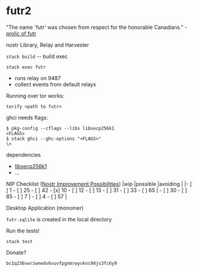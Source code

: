 # futr2

"The name 'futr' was chosen from respect for the honorable Canadians." - [prolic of futr](https://github.com/prolic/futr)

nostr Library, Relay and Harvester  

`stack build` -- build exec

`stack exec futr` 
- runs relay on 9487
- collect events from default relays 

Running over tor works: 

`torify <path to futr>`


ghci needs flags: 
```
$ pkg-config --cflags --libs libsecp256k1
<FLAGS>
$ stack ghci --ghc-options "<FLAGS>"
\> 
```

dependencies 
- [libsecp256k1](https://github.com/bitcoin-core/secp256k1#building-with-autotools)
- ...

NIP Checklist ([Nostr Improvement Possibilities](https://github.com/nostr-protocol/nips))
|wip |possible |avoiding |
|- [ ] 1 - [ ] 25  - [ ] 42 - [x] 10 - [ ] 12 - [ ] 13 - [ ] 31 - [ ] 33 - [ ] 65
    |  - [ ] 30 - [ ] 65 - [ ] 7 
        |  - [ ] 4 - [ ] 57
            |

Desktop Application (monomer) 

`futr.sqlite` is created in the local directory   

Run the tests!

`stack test` 

Donate? 

`bc1q236vwrzwnedv6vuvfpgnmrwyvknc98js3fc6y9`


